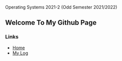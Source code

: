 Operating Systems 2021-2 (Odd Semester 2021/2022)
## Welcome To My Github Page
### Links ###
* [Home](https://athaqilmakarim.github.io/os212/)
* [My Log](https://athaqilmakarim.github.io/os212/mylog.txt)
